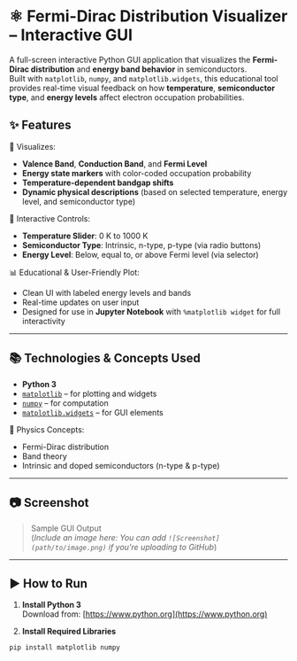 # ⚛️ Fermi-Dirac Distribution Visualizer – Interactive GUI

A full-screen interactive Python GUI application that visualizes the **Fermi-Dirac distribution** and **energy band behavior** in semiconductors.  
Built with `matplotlib`, `numpy`, and `matplotlib.widgets`, this educational tool provides real-time visual feedback on how **temperature**, **semiconductor type**, and **energy levels** affect electron occupation probabilities.

## ✨ Features

🎨 Visualizes:
- **Valence Band**, **Conduction Band**, and **Fermi Level**
- **Energy state markers** with color-coded occupation probability
- **Temperature-dependent bandgap shifts**
- **Dynamic physical descriptions** (based on selected temperature, energy level, and semiconductor type)

🧩 Interactive Controls:
- **Temperature Slider**: 0 K to 1000 K
- **Semiconductor Type**: Intrinsic, n-type, p-type (via radio buttons)
- **Energy Level**: Below, equal to, or above Fermi level (via selector)

📊 Educational & User-Friendly Plot:
- Clean UI with labeled energy levels and bands
- Real-time updates on user input
- Designed for use in **Jupyter Notebook** with `%matplotlib widget` for full interactivity

---

## 📚 Technologies & Concepts Used

- **Python 3**
- [`matplotlib`](https://matplotlib.org/) – for plotting and widgets
- [`numpy`](https://numpy.org/) – for computation
- [`matplotlib.widgets`](https://matplotlib.org/stable/users/interactive.html) – for GUI elements

📘 Physics Concepts:
- Fermi-Dirac distribution
- Band theory
- Intrinsic and doped semiconductors (n-type & p-type)

---

## 📷 Screenshot

> Sample GUI Output  
(*Include an image here: You can add `![Screenshot](path/to/image.png)` if you're uploading to GitHub*)

---

## ▶️ How to Run

1. **Install Python 3**  
   Download from: [https://www.python.org](https://www.python.org)

2. **Install Required Libraries**

```bash
pip install matplotlib numpy

